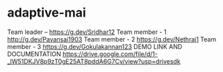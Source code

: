 # adaptive-mai
Team leader – https://g.dev/Sridhar12
Team member - 1 http://g.dev/Pavansai1903
Team member - 2 https://g.dev/Nethraj1
Team member - 3 https://g.dev/Gokulakannan123
DEMO LINK AND DOCUMENTATION 
https://drive.google.com/file/d/1-_lW51DKJV8p9zT0gE25AT8pddA6G7Cv/view?usp=drivesdk
